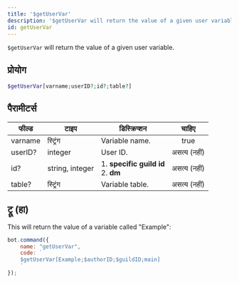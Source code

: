 ```yaml
---
title: '$getUserVar'
description: '$getUserVar will return the value of a given user variable.'
id: getUserVar
---
```


`$getUserVar` will return the value of a given user variable.

## प्रोयोग

```php
$getUserVar[varname;userID?;id?;table?]
```

## पैरामीटर्स

| फील्ड   | टाइप            | डिस्क्रिप्शन                                    |    चाहिए     |
| ------- | --------------- | ----------------------------------------------- |:------------:|
| varname | स्ट्रिंग        | Variable name.                                  |     true     |
| userID? | integer         | User ID.                                        | असत्य (नहीं) |
| id?     | string, integer | 1. **specific guild id** <br /> 2. **dm** | असत्य (नहीं) |
| table?  | स्ट्रिंग        | Variable table.                                 | असत्य (नहीं) |

## ट्रू (हा)

This will return the value of a variable called "Example":

```javascript
bot.command({
    name: "getUserVar",
    code: `
    $getUserVar[Example;$authorID;$guildID;main]
    `
});
```